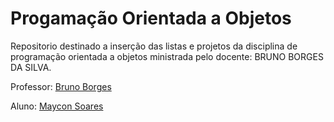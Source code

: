 # Progamação Orientada a Objetos

Repositorio destinado a inserção das listas e projetos da disciplina de programação orientada a objetos ministrada pelo docente: BRUNO BORGES DA SILVA.

Professor: [Bruno Borges](https://github.com/silv4b)

Aluno: [Maycon Soares](https://github.com/Mayconsmy)
